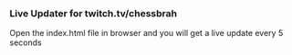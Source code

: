 ### Live Updater for twitch.tv/chessbrah

Open the index.html file in browser and you will get a live update every 5 seconds
